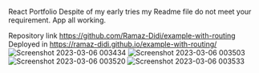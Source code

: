 React Portfolio
Despite of my early tries my Readme file do not meet your requirement. App all working.

Repository link  https://github.com/Ramaz-Didi/example-with-routing
Deployed in  https://ramaz-didi.github.io/example-with-routing/
![Screenshot 2023-03-06 003434](https://user-images.githubusercontent.com/117308754/222996508-9f92fd12-1e32-4915-93e5-e7e031ba8c8c.png)
![Screenshot 2023-03-06 003503](https://user-images.githubusercontent.com/117308754/222996521-ad247990-e7e7-439c-9c18-16b875f20487.png)
![Screenshot 2023-03-06 003520](https://user-images.githubusercontent.com/117308754/222996526-6bc2efd0-6930-45bf-889d-d36d341a498b.png)
![Screenshot 2023-03-06 003533](https://user-images.githubusercontent.com/117308754/222996534-8860f249-b141-45f3-95cf-7a6e976c068a.png)
